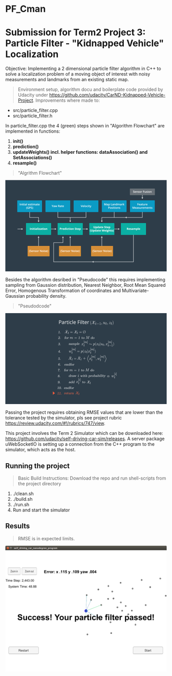 # PF_Cman
# Submission for Term2 Project 3: Particle Filter - "Kidnapped Vehicle" Localization

Objective: Implementing a 2 dimensional particle filter algorithm in C++ to solve a localization problem of a moving object of interest with noisy measurements and landmarks from an existing static map. 

>Environment setup, algorithm docu and boilerplate code provided by Udacity 
under https://github.com/udacity/CarND-Kidnapped-Vehicle-Project. 
Improvements where made to:

- src/particle_filter.cpp
- src/particle_filter.h

In particle_filter.cpp the 4 (green) steps shown in "Algorithm Flowchart" are implemented in functions: 
1. __init()__
2. __prediction()__
3. __updateWeights() incl. helper functions: dataAssociation() and SetAssociations()__
4. __resample()__
 
> "Algrithm Flowchart"

![Image1](./flowchart.png)

Besides the algorithm desribed in "Pseudocode" this requires implementing sampling from Gaussion distribution, Nearest Neighbor, Root Mean Squared Error, Homogenous Transformation of coordinates and Multivariate-Gaussian probability density.
> "Pseudodcode"

![Image2](./pseudocode.png)

Passing the project requires obtaining RMSE values that are lower than the tolerance tested by the simulator, pls see project rubric https://review.udacity.com/#!/rubrics/747/view.

This project involves the Term 2 Simulator which can be downloaded here: https://github.com/udacity/self-driving-car-sim/releases. A server package uWebSocketIO is setting up a connection from the C++ program to the simulator, which acts as the host.

## Running the project
> Basic Build Instructions: Download the repo and run shell-scripts from the project directory
1. ./clean.sh
2. ./build.sh
3. ./run.sh
5. Run and start the simulator

## Results
> RMSE is in expected limits.

![Image3](./results100.png)
